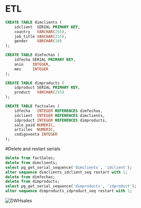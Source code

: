 # ETL
```sql
CREATE TABLE dimclients (
    idclient  SERIAL PRIMARY KEY,
    country   VARCHAR(255),
    job_title VARCHAR(255),
    gender    VARCHAR(10)
);
```
```sql
CREATE TABLE dimfechas (
    idfecha SERIAL PRIMARY KEY,
    anio    INTEGER,
    mes     INTEGER
);
```
```sql
CREATE TABLE dimproducts (
    idproduct SERIAL PRIMARY KEY,
    product   VARCHAR(255)
);
```
```sql
CREATE TABLE factsales (
    idfecha   INTEGER REFERENCES dimfechas,
    idclient  INTEGER REFERENCES dimclients,
    idproduct INTEGER REFERENCES dimproducts,
    sale_paid NUMERIC,
    articles  NUMERIC,
    codigoventa INTEGER
);
```
#Delete and restart serials
```sql
delete from factSales;
delete from dimclients;
select pg_get_serial_sequence('dimclients', 'idclient');
alter sequence dimclients_idclient_seq restart with 1;
delete from dimfechas;
delete from dimproducts;
select pg_get_serial_sequence('dimproducts', 'idproduct');
alter sequence dimproducts_idproduct_seq restart with 1;
```


![DWHsales](https://github.com/user-attachments/assets/bbc7aa71-4ccc-4d54-86bd-976531f319e4)
